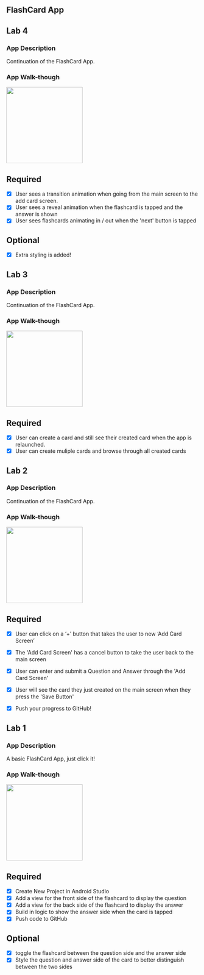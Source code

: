 ## FlashCard App

## Lab 4

### App Description
Continuation of the FlashCard App.

### App Walk-though

<img src="https://i.imgur.com/p7UThnC.gif" width=200><br>

## Required
- [X] User sees a transition animation when going from the main screen to the add card screen.
- [X] User sees a reveal animation when the flashcard is tapped and the answer is shown
- [X] User sees flashcards animating in / out when the 'next' button is tapped

## Optional
- [X] Extra styling is added!

## Lab 3

### App Description
Continuation of the FlashCard App.

### App Walk-though

<img src="https://i.imgur.com/CGMBe9C.gif" width=200><br>

## Required
- [X] User can create a card and still see their created card when the app is relaunched.
- [X] User can create muliple cards and browse through all created cards

## Lab 2

### App Description
Continuation of the FlashCard App.

### App Walk-though

<img src="https://i.imgur.com/hUIAQsB.gif" width=200><br>

## Required
- [X] User can click on a ‘+’ button that takes the user to new ‘Add Card Screen’
- [X] The 'Add Card Screen' has a cancel button to take the user back to the main screen
- [X] User can enter and submit a Question and Answer through the 'Add Card Screen'
- [X] User will see the card they just created on the main screen when they press the 'Save Button'
- [X] Push your progress to GitHub!


## Lab 1

### App Description
A basic FlashCard App, just click it!

### App Walk-though

<img src= "https://i.imgur.com/BnxArCb.gif" width=200><br>

## Required
- [X] Create New Project in Android Studio
- [X] Add a view for the front side of the flashcard to display the question
- [X] Add a view for the back side of the flashcard to display the answer
- [X] Build in logic to show the answer side when the card is tapped
- [X] Push code to GitHub

## Optional
- [X] toggle the flashcard between the question side and the answer side
- [X] Style the question and answer side of the card to better distinguish between the two sides
